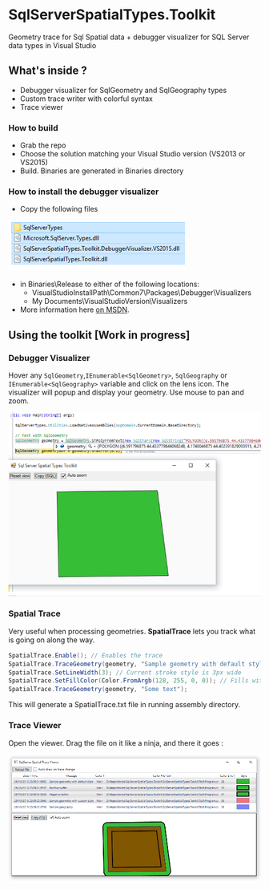 # SqlServerSpatialTypes.Toolkit
Geometry trace for Sql Spatial data + debugger visualizer for SQL Server data types in Visual Studio

## What's inside ?

 - Debugger visualizer for SqlGeometry and SqlGeography types
 - Custom trace writer with colorful syntax
 - Trace viewer

### How to build

 - Grab the repo
 - Choose the solution matching your Visual Studio version (VS2013 or VS2015)
 - Build. Binaries are generated in Binaries directory

### How to install the debugger visualizer

 - Copy the following files
 
![Files](/img/visfile.png?raw=true "Files (example for VS2015)")
 - in Binaries\Release to either of the following locations: 
	 - VisualStudioInstallPath\Common7\Packages\Debugger\Visualizers
	 - My Documents\VisualStudioVersion\Visualizers
 - More information here [on MSDN](https://msdn.microsoft.com/en-us/library/sb2yca43.aspx).

## Using the toolkit [Work in progress]
### Debugger Visualizer
Hover any `SqlGeometry`,`IEnumerable<SqlGeometry>`, `SqlGeography` or `IEnumerable<SqlGeography>` variable and click on the lens icon. The visualizer will popup and display your geometry. Use mouse to pan and zoom.

![Screen capture](/img/debugvis.png?raw=true "Screen capture")
 
### Spatial Trace

Very useful when processing geometries. **SpatialTrace** lets you track what is going on along the way.

```csharp
SpatialTrace.Enable(); // Enables the trace
SpatialTrace.TraceGeometry(geometry, "Sample geometry with default style");
SpatialTrace.SetLineWidth(3); // Current stroke style is 3px wide
SpatialTrace.SetFillColor(Color.FromArgb(128, 255, 0, 0)); // Fills with red
SpatialTrace.TraceGeometry(geometry, "Some text");
```
This will generate a SpatialTrace.txt file in running assembly directory.

### Trace Viewer

Open the viewer. Drag the file on it like a ninja, and there it goes :

 ![Viewer](/img/traceviewer.png?raw=true "Trace Viewer")


